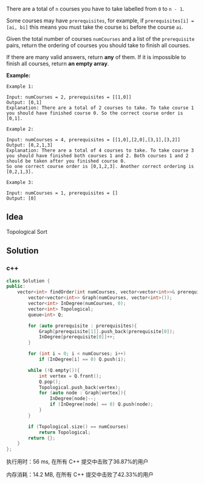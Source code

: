 There are a total of `n` courses you have to take labelled from `0` to `n - 1`.

Some courses may have `prerequisites`, for example, if `prerequisites[i] = [ai, bi]` this means you must take the course `bi` before the course `ai`.

Given the total number of courses `numCourses` and a list of the `prerequisite` pairs, return the ordering of courses you should take to finish all courses.

If there are many valid answers, return **any** of them. If it is impossible to finish all courses, return **an empty array**.



**Example:**
```
Example 1:

Input: numCourses = 2, prerequisites = [[1,0]]
Output: [0,1]
Explanation: There are a total of 2 courses to take. To take course 1 you should have finished course 0. So the correct course order is [0,1].

Example 2:

Input: numCourses = 4, prerequisites = [[1,0],[2,0],[3,1],[3,2]]
Output: [0,2,1,3]
Explanation: There are a total of 4 courses to take. To take course 3 you should have finished both courses 1 and 2. Both courses 1 and 2 should be taken after you finished course 0.
So one correct course order is [0,1,2,3]. Another correct ordering is [0,2,1,3].

Example 3:

Input: numCourses = 1, prerequisites = []
Output: [0]
```

## Idea

Topological Sort

## Solution

### c++

```c++
class Solution {
public:
    vector<int> findOrder(int numCourses, vector<vector<int>>& prerequisites) {
        vector<vector<int>> Graph(numCourses, vector<int>());
        vector<int> InDegree(numCourses, 0);
        vector<int> Topological;
        queue<int> Q;

        for (auto prerequisite : prerequisites){
            Graph[prerequisite[1]].push_back(prerequisite[0]);
            InDegree[prerequisite[0]]++;
        }

        for (int i = 0; i < numCourses; i++)
            if (InDegree[i] == 0) Q.push(i);

        while (!Q.empty()){
            int vertex = Q.front();
            Q.pop();
            Topological.push_back(vertex);
            for (auto node : Graph[vertex]){
                InDegree[node]--;
                if (InDegree[node] == 0) Q.push(node);
            }
        }

        if (Topological.size() == numCourses)
            return Topological;
        return {};
    }
};
```
执行用时：56 ms, 在所有 C++ 提交中击败了36.87%的用户

内存消耗：14.2 MB, 在所有 C++ 提交中击败了42.33%的用户


